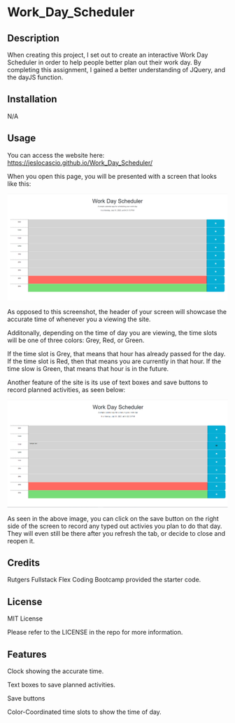 # Work_Day_Scheduler
## Description

When creating this project, I set out to create an interactive Work Day Scheduler in order to help people better plan out their work day. By completing this assignment, I gained a better understanding of JQuery, and the dayJS function.

## Installation

N/A

## Usage

You can access the website here: https://jeslocascio.github.io/Work_Day_Scheduler/

When you open this page, you will be presented with a screen that looks like this:

![The site in its base state upon opening](./assets/images/Base-Site.png)

As opposed to this screenshot, the header of your screen will showcase the accurate time of whenever you a viewing the site. 

Additonally, depending on the time of day you are viewing, the time slots will be one of three colors: Grey, Red, or Green. 

If the time slot is Grey, that means that hour has already passed for the day. If the time slot is Red, then that means you are currently in that hour. If the time slow is Green, that means that hour is in the future.

Another feature of the site is its use of text boxes and save buttons to record planned activities, as seen below:

![The site with text in a time slot, and the save button being pressed](./assets/images/Save-Button-Used.png)

As seen in the above image, you can click on the save button on the right side of the screen to record any typed out activies you plan to do that day. They will even still be there after you refresh the tab, or decide to close and reopen it.


## Credits

Rutgers Fullstack Flex Coding Bootcamp provided the starter code.

## License

MIT License

Please refer to the LICENSE in the repo for more information.

## Features

Clock showing the accurate time.

Text boxes to save planned activities.

Save buttons

Color-Coordinated time slots to show the time of day.